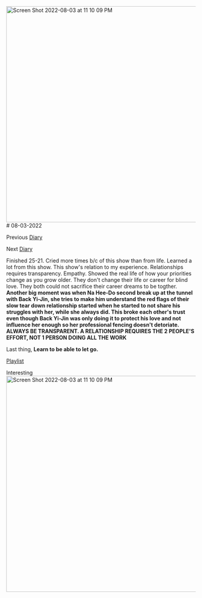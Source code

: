 <img width="573" alt="Screen Shot 2022-08-03 at 11 10 09 PM" src="https://user-images.githubusercontent.com/55885627/182775696-c8ada0d1-72e2-4080-93b4-0917f948277c.png">
# 08-03-2022

Previous [Diary](https://aryanmangla23.github.io/08-02-2022/)

Next [Diary](https://aryanmangla23.github.io/08-04-2022/)

Finished 25-21. Cried more times b/c of this show than from life. Learned a lot from this show. This show's relation to my experience. Relationships requires transparency. Empathy. Showed the real life of how your priorities change as you grow older. They don't change their life or career for blind love. They both could not sacrifice their career dreams to be togther. **Another big moment was when Na Hee-Do second break up at the tunnel with Back Yi-Jin, she tries to make him understand the red flags of their slow tear down relationship started when he started to not share his struggles with her, while she always did. This broke each other's trust even though Back Yi-Jin was only doing it to protect his love and not influence her enough so her professional fencing doesn't detoriate. ALWAYS BE TRANSPARENT. A RELATIONSHIP REQUIRES THE 2 PEOPLE'S EFFORT, NOT 1 PERSON DOING ALL THE WORK**  

Last thing, **Learn to be able to let go.**

[Playlist](https://open.spotify.com/playlist/7ma2dpb8u9YbRJwA21F4R3?si=06e1161aa7af4686)

Interesting<img width="573" alt="Screen Shot 2022-08-03 at 11 10 09 PM" src="https://user-images.githubusercontent.com/55885627/182775770-7588a9bd-4d3f-4cd3-a166-05015c9c6988.png">
